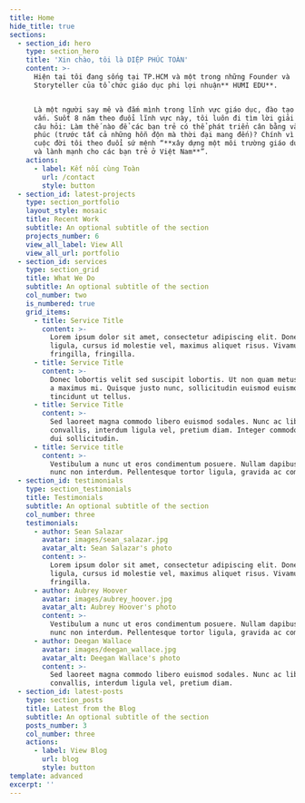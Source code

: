 ```yaml
---
title: Home
hide_title: true
sections:
  - section_id: hero
    type: section_hero
    title: 'Xin chào, tôi là DIỆP PHÚC TOÀN'
    content: >-
      Hiện tại tôi đang sống tại TP.HCM và một trong những Founder và
      Storyteller của tổ chức giáo dục phi lợi nhuận** HUMI EDU**.


      Là một người say mê và đắm mình trong lĩnh vực giáo dục, đào tạo & khai
      vấn. Suốt 8 năm theo đuổi lĩnh vực này, tôi luôn đi tìm lời giải đáp cho
      câu hỏi: Làm thế nào để các bạn trẻ có thể phát triển cân bằng và hạnh
      phúc (trước tất cả những hỗn độn mà thời đại mang đến)? Chính vì vậy mà cả
      cuộc đời tôi theo đuổi sứ mệnh “**xây dựng một môi trường giáo dục tử tế
      và lành mạnh cho các bạn trẻ ở Việt Nam**”.
    actions:
      - label: Kết nối cùng Toàn
        url: /contact
        style: button
  - section_id: latest-projects
    type: section_portfolio
    layout_style: mosaic
    title: Recent Work
    subtitle: An optional subtitle of the section
    projects_number: 6
    view_all_label: View All
    view_all_url: portfolio
  - section_id: services
    type: section_grid
    title: What We Do
    subtitle: An optional subtitle of the section
    col_number: two
    is_numbered: true
    grid_items:
      - title: Service Title
        content: >-
          Lorem ipsum dolor sit amet, consectetur adipiscing elit. Donec nisl
          ligula, cursus id molestie vel, maximus aliquet risus. Vivamus in nibh
          fringilla, fringilla.
      - title: Service Title
        content: >-
          Donec lobortis velit sed suscipit lobortis. Ut non quam metus. Nullam
          a maximus mi. Quisque justo nunc, sollicitudin euismod euismod at,
          tincidunt ut tellus.
      - title: Service Title
        content: >-
          Sed laoreet magna commodo libero euismod sodales. Nunc ac libero
          convallis, interdum ligula vel, pretium diam. Integer commodo sem at
          dui sollicitudin.
      - title: Service title
        content: >-
          Vestibulum a nunc ut eros condimentum posuere. Nullam dapibus quis
          nunc non interdum. Pellentesque tortor ligula, gravida ac commodo eu.
  - section_id: testimonials
    type: section_testimonials
    title: Testimonials
    subtitle: An optional subtitle of the section
    col_number: three
    testimonials:
      - author: Sean Salazar
        avatar: images/sean_salazar.jpg
        avatar_alt: Sean Salazar's photo
        content: >-
          Lorem ipsum dolor sit amet, consectetur adipiscing elit. Donec nisl
          ligula, cursus id molestie vel, maximus aliquet risus. Vivamus in nibh
          fringilla.
      - author: Aubrey Hoover
        avatar: images/aubrey_hoover.jpg
        avatar_alt: Aubrey Hoover's photo
        content: >-
          Vestibulum a nunc ut eros condimentum posuere. Nullam dapibus quis
          nunc non interdum. Pellentesque tortor ligula, gravida ac commodo eu.
      - author: Deegan Wallace
        avatar: images/deegan_wallace.jpg
        avatar_alt: Deegan Wallace's photo
        content: >-
          Sed laoreet magna commodo libero euismod sodales. Nunc ac libero
          convallis, interdum ligula vel, pretium diam.
  - section_id: latest-posts
    type: section_posts
    title: Latest from the Blog
    subtitle: An optional subtitle of the section
    posts_number: 3
    col_number: three
    actions:
      - label: View Blog
        url: blog
        style: button
template: advanced
excerpt: ''
---
```

